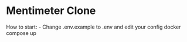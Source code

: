  # Mentimeter Clone

How to start:
    - Change .env.example to .env and edit your config
    docker compose up